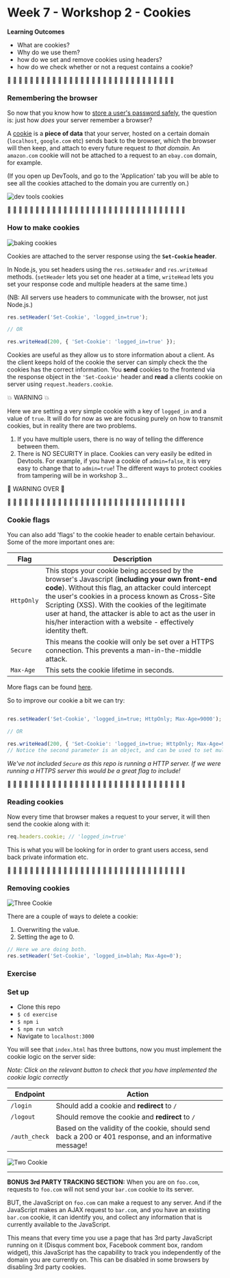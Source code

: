 # Week 7 - Workshop 2 - Cookies

__Learning Outcomes__

- What are cookies?
- Why do we use them?
- how do we set and remove cookies using headers?
- how do we check whether or not a request contains a cookie?


:cookie: :cookie: :cookie: :cookie: :cookie: :cookie: :cookie: :cookie: :cookie: :cookie: :cookie: :cookie: :cookie: :cookie: :cookie: :cookie: :cookie: :cookie: :cookie: :cookie: :cookie: :cookie: :cookie: :cookie: :cookie: :cookie: :cookie: :cookie: :cookie: :cookie:


### Remembering the browser

So now that you know how to [store a user's password safely](https://github.com/foundersandcoders/ws-password-management), the question is: just how *does* your server remember a browser?

A [cookie](https://developer.mozilla.org/en-US/docs/Web/HTTP/Cookies) is a **piece of data** that your server, hosted on a certain domain (`localhost`, `google.com` etc) sends back to the browser, which the browser will then keep, and attach to every future request _to that domain_. An `amazon.com` cookie will not be attached to a request to an `ebay.com` domain, for example.

(If you open up DevTools, and go to the 'Application' tab you will be able to see all the cookies attached to the domain you are currently on.)

![dev tools cookies](https://user-images.githubusercontent.com/9598261/32705742-2166ff4e-c80f-11e7-84a8-2212ce48236c.gif)

:cookie: :cookie: :cookie: :cookie: :cookie: :cookie: :cookie: :cookie: :cookie: :cookie: :cookie: :cookie: :cookie: :cookie: :cookie: :cookie: :cookie: :cookie: :cookie: :cookie: :cookie: :cookie: :cookie: :cookie: :cookie: :cookie: :cookie: :cookie: :cookie: :cookie: :cookie: :cookie:

### How to make cookies

![baking cookies](https://media.giphy.com/media/UXcT54C7P6Hfi/giphy.gif)

Cookies are attached to the server response using the **`Set-Cookie` header**.

In Node.js, you set headers using the `res.setHeader` and `res.writeHead` methods. (`setHeader` lets you set one header at a time, `writeHead` lets you set your response code and multiple headers at the same time.)

(NB: All servers use headers to communicate with the browser, not just Node.js.)
```javascript
res.setHeader('Set-Cookie', 'logged_in=true');

// OR

res.writeHead(200, { 'Set-Cookie': 'logged_in=true' });
```
Cookies are useful as they allow us to store information about a client. As the client keeps hold of the cookie the server can simply check the the cookies has the correct information. You **send** cookies to the frontend via the response object in the ```'Set-Cookie'``` header and **read** a clients cookie on server using ```request.headers.cookie```.

:boom: WARNING :boom:

Here we are setting a very simple cookie with a key of `logged_in` and a value of `true`. It will do for now as we are focusing purely on how to transmit cookies, but in reality there are two problems.

1. If you have multiple users, there is no way of telling the difference between them.
2. There is NO SECURITY in place. Cookies can very easily be edited in Devtools. For example, if you have a cookie of `admin=false`, it is very easy to change that to `admin=true`! The different ways to protect cookies from tampering will be in workshop 3...

:star2: WARNING OVER :star2:


:cookie: :cookie: :cookie: :cookie: :cookie: :cookie: :cookie: :cookie: :cookie: :cookie: :cookie: :cookie: :cookie: :cookie: :cookie: :cookie: :cookie: :cookie: :cookie: :cookie: :cookie: :cookie: :cookie: :cookie: :cookie: :cookie: :cookie: :cookie: :cookie: :cookie: :cookie: :cookie:


### Cookie flags
You can also add 'flags' to the cookie header to enable certain behaviour. Some of the more important ones are:

Flag | Description
---|---
`HttpOnly` | This stops your cookie being accessed by the browser's Javascript (**including your own front-end code**). Without this flag, an attacker could intercept the user's cookies in a process known as Cross-Site Scripting (XSS). With the cookies of the legitimate user at hand, the attacker is able to act as the user in his/her interaction with a website - effectively identity theft.
`Secure` | This means the cookie will only be set over a HTTPS connection. This prevents a man-in-the-middle attack.
`Max-Age` | This sets the cookie lifetime in seconds.

More flags can be found [here](https://developer.mozilla.org/en-US/docs/Web/HTTP/Headers/Set-Cookie).

So to improve our cookie a bit we can try:

```javascript

res.setHeader('Set-Cookie', 'logged_in=true; HttpOnly; Max-Age=9000');

// OR

res.writeHead(200, { 'Set-Cookie': 'logged_in=true; HttpOnly; Max-Age=9000' });
// Notice the second parameter is an object, and can be used to set multiple headers.
```

*We've not included ```Secure``` as this repo is running a HTTP server. If we were running a HTTPS server this would be a great flag to include!*

:cookie: :cookie: :cookie: :cookie: :cookie: :cookie: :cookie: :cookie: :cookie: :cookie: :cookie: :cookie: :cookie: :cookie: :cookie: :cookie: :cookie: :cookie: :cookie: :cookie: :cookie: :cookie: :cookie: :cookie: :cookie: :cookie: :cookie: :cookie: :cookie: :cookie: :cookie: :cookie:

### Reading cookies
Now every time that browser makes a request to your server, it will then send the cookie along with it:
```javascript
req.headers.cookie; // 'logged_in=true'
```
This is what you will be looking for in order to grant users access, send back private information etc.

:cookie: :cookie: :cookie: :cookie: :cookie: :cookie: :cookie: :cookie: :cookie: :cookie: :cookie: :cookie: :cookie: :cookie: :cookie: :cookie: :cookie: :cookie: :cookie: :cookie: :cookie: :cookie: :cookie: :cookie: :cookie: :cookie: :cookie: :cookie: :cookie: :cookie: :cookie: :cookie:

### Removing cookies
![Three Cookie](https://media.giphy.com/media/EKUvB9uFnm2Xe/giphy.gif)

There are a couple of ways to delete a cookie:
1. Overwriting the value.
2. Setting the age to 0.

```javascript
// Here we are doing both.
res.setHeader('Set-Cookie', 'logged_in=blah; Max-Age=0');
```

### Exercise

### Set up
+ Clone this repo
+ `$ cd exercise`
+ `$ npm i`
+ `$ npm run watch`
+ Navigate to `localhost:3000`

You will see that `index.html` has three buttons, now you must implement the cookie logic on the server side:

_Note: Click on the relevant button to check that you have implemented the cookie logic correctly_

Endpoint | Action
---|---
`/login` | Should add a cookie and **redirect** to `/`
`/logout` | Should remove the cookie and **redirect** to `/`
`/auth_check` | Based on the validity of the cookie, should send back a 200 or 401 response, and an informative message!


![Two Cookie](https://media.giphy.com/media/nqEztrBh06uti/giphy.gif)

---

__BONUS 3rd PARTY TRACKING SECTION:__
When you are on `foo.com`, requests to `foo.com` will not send your `bar.com` cookie to its server.

BUT, the JavaScript on `foo.com` can make a request to any server. And if the JavaScript makes an AJAX request to `bar.com`, and you have an existing `bar.com` cookie, it can identify you, and collect any information that is currently available to the JavaScript.

This means that every time you use a page that has 3rd party JavaScript running on it (Disqus comment box, Facebook comment box, random widget), this JavaScript has the capability to track you independently of the domain you are currently on. This can be disabled in some browsers by disabling 3rd party cookies.
